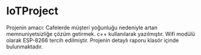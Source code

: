 # IoTProject
Projenin amacı: Cafelerde müşteri yoğunluğu nedeniyle artan memnuniyetsizliğe çözüm getirmek.
c++ kullanılarak yazılmıştır.
Wifi modülü olarak ESP-8266 tercih edilmiştir.
Projenin detaylı raporu klasör içinde bulunmaktadır.
